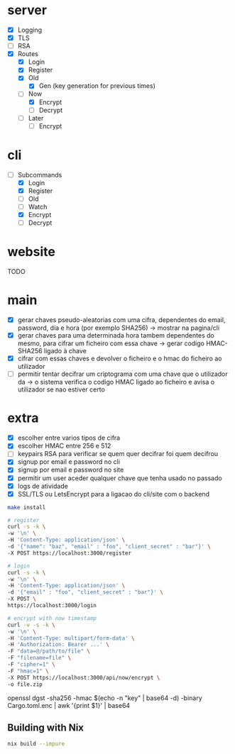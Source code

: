 
# server
- [x] Logging
- [x] TLS
- [ ] RSA
- [x] Routes
  - [x] Login
  - [x] Register
  - [x] Old
    - [x] Gen (key generation for previous times)
  - [ ] Now
    - [x] Encrypt
    - [ ] Decrypt
  - [ ] Later
    - [ ] Encrypt

# cli
- [ ] Subcommands
  - [x] Login
  - [x] Register
  - [ ] Old
  - [ ] Watch
  - [x] Encrypt
  - [ ] Decrypt

# website
TODO

# main

- [x] gerar chaves pseudo-aleatorias com uma cifra, dependentes do email, password, dia e hora (por exemplo SHA256) -> mostrar na pagina/cli
- [x] gerar chaves para uma determinada hora tambem dependentes do mesmo, para cifrar um ficheiro com essa chave -> gerar codigo HMAC-SHA256 ligado à chave
- [x] cifrar com essas chaves e devolver o ficheiro e o hmac do ficheiro ao utilizador
- [ ] permitir tentar decifrar um criptograma com uma chave que o utilizador da -> o sistema verifica o codigo HMAC ligado ao ficheiro e avisa o utilizador se nao estiver certo

# extra

- [x] escolher entre varios tipos de cifra
- [x] escolher HMAC entre 256 e 512
- [ ] keypairs RSA para verificar se quem quer decifrar foi quem decifrou
- [x] signup por email e password no cli 
- [x] signup por email e password no site
- [x] permitir um user aceder qualquer chave que tenha usado no passado
- [x] logs de atividade
- [x] SSL/TLS ou LetsEncrypt para a ligacao do cli/site com o backend

```bash
make install

# register
curl -s -k \
-w '\n' \
-H 'Content-Type: application/json' \
-d '{"name": "baz", "email" : "foo", "client_secret" : "bar"}' \
-X POST https://localhost:3000/register

# login
curl -s -k \
-w '\n' \
-H 'Content-Type: application/json' \
-d '{"email" : "foo", "client_secret" : "bar"}' \
-X POST \
https://localhost:3000/login

# encrypt with now timestamp
curl -v -s -k \
-w '\n' \
-H 'Content-Type: multipart/form-data' \
-H 'Authorization: Bearer ...' \
-F "data=@/path/to/file" \
-F "filename=file" \
-F "cipher=1" \
-F "hmac=1" \
-X POST https://localhost:3000/api/now/encrypt \
-o file.zip
```

openssl dgst -sha256 -hmac $(echo -n "key" | base64 -d) -binary Cargo.toml.enc | awk '{print $1}' | base64

## Building with Nix

```bash
nix build --impure
```
